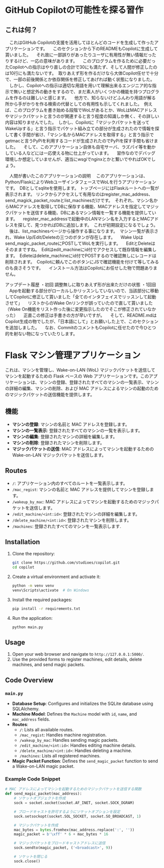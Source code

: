 # GitHub Copilotの可能性を探る習作
## これは何？
　これはGitHub Copilotの支援を活用してほとんどのコードを生成して作ったアプリケーションです。
　このセクションから下のREADMEもCopilotに生成して貰いました。
　それ故に一部誤りがあったりユーザに有用性が無い情報だったりするけど、一応の意味があります。
　このプログラムを作るために必要だったCopilotへの指示はやり直しの合計で30にも満たず、そして人間が修正したのは10行にも満たないです。　取りあえず形を作るだけなら大体Copilot任せで十分で、一部の前後関係とか依存関係を修正してあげれば動く状態になりました。
　しかし、Copilotへの指示は適切な用語を用いて理解出来るエンジニア的な指示で無いと想定外の動きをするので、まだ素人がいくつかの機能を持つプログラムを作るのは難しいと感じます。
　他方で、知らないけどふんわり用語が解る所から手がかりを作る検索の代替としての有用性も示してくれました。　例えば、このプログラムを書き始める段階でWoLがあるとか、WoLはMACアドレスやマジックパケットと言うのが関連すると言う程度の知識しか無く、その詳しい内容は知りませんでした。　しかし、Copilotに「マジックパケットを送ってWakeUpする」と言う指示でパケット組み立ての部分が生成されたので情報を探して書く手間が省け、「マシン名からMACアドレスを取得する」と言う指示でgetmacと言うPyPiを利用するコードが生成されたのでPyPiを探す手間も省けました。
　そして、このアプリケーション自体も自宅サーバ、ラズパイ等を動かしている人などには一応使える物に仕上がっています。
　習作なのでデバッグ環境しか想定していませんが、適当にwsgiでnginxとかと繋いでやればOKでしょう。

　人間が書いたこのアプリケーションの説明
　このアプリケーションは、Python/FlaskによりWebユーザインタフェースでWoLを行うアプリケーションです。　DBとしてsqliteを使用します。
トップページにはFlaskルートへの一覧が表示されます。
リンクからアクセスして有用なのはregister_mac_address、send_magick_packet_routeとlist_machinesだけです。　それぞれ、マシン名からMACアドレスを取得してDBに保存する機能、MACアドレスを指定してマジックパケットを送信する機能、DBにあるマシン情報を一覧する機能を提供しています。
　register_mac_addressで起動中のLANマシン名を入力するとMACアドレスを探して、見つかればDBに追加します。　これが初期設定になるでしょう。
　後は、list_machinesページから操作する事になります。　マシン一覧が表示され、Wake Up/Edit/Deleteの三つのボタンが存在します。
　Wake Upはsend_magic_packet_routeにPOSTしてWoLを実行します。
　EditとDeleteはそのままですね。　Editはedit_machineにid付でアクセスして既存情報を編集します。　Edleteはdelete_machineにid付でPOSTするので確認無しにレコードは削除されます。　Copilotに頼んでこのボタンにJSで確認機能を付けて等してみるのも良さそうです。
　インストール方法はCopilotにお任せした物で問題ありません。

アップデート履歴
・初回
調整無しに取りあえず形が出来ただけの状態
・1回目
　Appを起動する部分がローカルしかリッスンしていないので、当該部分に移動してCopilotに修正して貰いました「全てのインタフェイスでリッスンして起動させて」
　リストからのWake Onリンクが誤っていたので直して貰いました（Wake On機能をリスト作った後に変更指示したのでそこが修正されていなかった）
　正直この修正は手書きの方が早いですが。
　そして、README.mdはCopilot生成の物でしたが、「日本語にして」とお願いした上で、このセクションを追加しました。
　なお、CommitのコメントもCopilotに任せたので今ひとつ的を射ない物になっていたりします。


# Flask マシン管理アプリケーション

これは、マシンを管理し、Wake-on-LAN (WoL) マジックパケットを送信してマシンを起動するための Flask ベースの Web アプリケーションです。このアプリケーションは、マシンの登録、登録されたすべてのマシンの一覧表示、マシンの詳細の編集、マシンの削除、および MAC アドレスによるマシンの起動のためのマジックパケットの送信機能を提供します。

## 機能

- **マシンの登録**: マシンの名前と MAC アドレスを登録します。
- **マシンの一覧表示**: 登録されたすべてのマシンの一覧を表示します。
- **マシンの編集**: 登録されたマシンの詳細を編集します。
- **マシンの削除**: 登録されたマシンを削除します。
- **マジックパケットの送信**: MAC アドレスによってマシンを起動するための Wake-on-LAN マジックパケットを送信します。

## Routes

- `/`: アプリケーション内のすべてのルートを一覧表示します。
- `/mac_regist`: マシンの名前と MAC アドレスを提供してマシンを登録します。
- `/wakeup_by_mac`: MAC アドレスによってマシンを起動するためのマジックパケットを送信します。
- `/edit_machine/<int:id>`: 登録されたマシンの詳細を編集します。
- `/delete_machine/<int:id>`: 登録されたマシンを削除します。
- `/machines`: 登録されたすべてのマシンを一覧表示します.

## Installation

1. Clone the repository:
    ```sh
    git clone https://github.com/studioes/copilot.git
    cd copilot
    ```

2. Create a virtual environment and activate it:
    ```sh
    python -m venv venv
    venv\Scripts\activate  # On Windows
    ```

3. Install the required packages:
    ```sh
    pip install -r requirements.txt
    ```

4. Run the application:
    ```sh
    python main.py
    ```

## Usage

1. Open your web browser and navigate to `http://127.0.0.1:5000/`.
2. Use the provided forms to register machines, edit details, delete machines, and send magic packets.

## Code Overview

### `main.py`

- **Database Setup**: Configures and initializes the SQLite database using SQLAlchemy.
- **Machine Model**: Defines the `Machine` model with `id`, `name`, and `mac_address` fields.
- **Routes**:
  - `/`: Lists all available routes.
  - `/mac_regist`: Handles machine registration.
  - `/wakeup_by_mac`: Handles sending magic packets.
  - `/edit_machine/<int:id>`: Handles editing machine details.
  - `/delete_machine/<int:id>`: Handles deleting a machine.
  - `/machines`: Lists all registered machines.
- **Magic Packet Function**: Defines the `send_magic_packet` function to send a Wake-on-LAN magic packet.

### Example Code Snippet

```python
# MAC アドレスによってマシンを起動するためのマジックパケットを送信する関数
def send_magic_packet(mac_address):
    # ソケットオブジェクトを作成
    sock = socket.socket(socket.AF_INET, socket.SOCK_DGRAM)

    # ブロードキャストを許可するようにソケットオプションを設定
    sock.setsockopt(socket.SOL_SOCKET, socket.SO_BROADCAST, 1)

    # マジックパケットを作成
    mac_bytes = bytes.fromhex(mac_address.replace(':', ''))
    magic_packet = b'\xff' * 6 + mac_bytes * 16

    # マジックパケットをブロードキャストアドレスに送信
    sock.sendto(magic_packet, ('<broadcast>', 9))

    # ソケットを閉じる
    sock.close()
